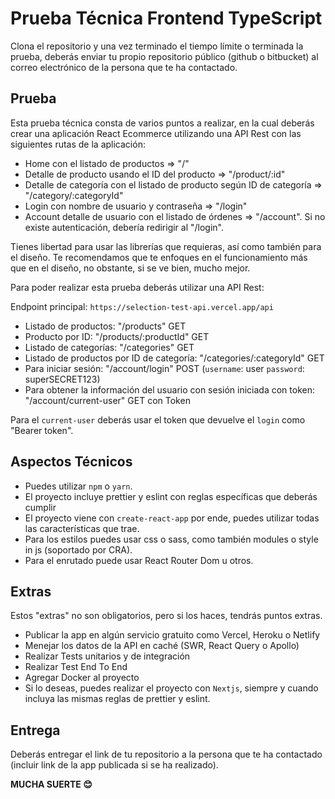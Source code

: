 # Prueba Técnica Frontend TypeScript

Clona el repositorio y una vez terminado el tiempo límite o terminada la prueba, deberás enviar tu propio repositorio público (github o bitbucket) al correo electrónico de la persona que te ha contactado.

## Prueba

Esta prueba técnica consta de varios puntos a realizar, en la cual deberás crear una aplicación React Ecommerce utilizando una API Rest con las siguientes rutas de la aplicación:

- Home con el listado de productos => "/"
- Detalle de producto usando el ID del producto => "/product/:id"
- Detalle de categoría con el listado de producto según ID de categoría => "/category/:categoryId"
- Login con nombre de usuario y contraseña => "/login"
- Account detalle de usuario con el listado de órdenes => "/account". Si no existe autenticación, debería redirigir al "/login".

Tienes libertad para usar las librerías que requieras, así como también para el diseño.
Te recomendamos que te enfoques en el funcionamiento más que en el diseño, no obstante, si se ve bien, mucho mejor.

Para poder realizar esta prueba deberás utilizar una API Rest:

Endpoint principal: `https://selection-test-api.vercel.app/api`

- Listado de productos: "/products" GET
- Producto por ID: "/products/:productId" GET
- Listado de categorías: "/categories" GET
- Listado de productos por ID de categoría: "/categories/:categoryId" GET
- Para iniciar sesión: "/account/login" POST (`username`: user `password`: superSECRET123)
- Para obtener la información del usuario con sesión iniciada con token: "/account/current-user" GET con Token

Para el `current-user` deberás usar el token que devuelve el `login` como "Bearer token".

## Aspectos Técnicos

- Puedes utilizar `npm` o `yarn`.
- El proyecto incluye prettier y eslint con reglas específicas que deberás cumplir
- El proyecto viene con `create-react-app` por ende, puedes utilizar todas las características que trae.
- Para los estilos puedes usar css o sass, como también modules o style in js (soportado por CRA).
- Para el enrutado puede usar React Router Dom u otros.

## Extras

Estos "extras" no son obligatorios, pero si los haces, tendrás puntos extras.

- Publicar la app en algún servicio gratuito como Vercel, Heroku o Netlify
- Menejar los datos de la API en caché (SWR, React Query o Apollo)
- Realizar Tests unitarios y de integración
- Realizar Test End To End
- Agregar Docker al proyecto
- Si lo deseas, puedes realizar el proyecto con `Nextjs`, siempre y cuando incluya las mismas reglas de prettier y eslint.

## Entrega

Deberás entregar el link de tu repositorio a la persona que te ha contactado (incluir link de la app publicada si se ha realizado).

**MUCHA SUERTE 😊**